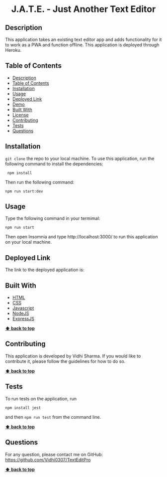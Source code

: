 <h1 align="center">J.A.T.E. - Just Another Text Editor</h1>

## Description

This application takes an existing text editor app and adds functionality for it to work as a PWA and function offline. This application is deployed through Heroku.

## Table of Contents

- [Description](#description)
- [Table of Contents](#table-of-contents)
- [Installation](#installation)
- [Usage](#usage)
- [Deployed Link](#deployed-link)
- [Demo](#demo)
- [Built With](#built-with)
- [License](#license)
- [Contributing](#contributing)
- [Tests](#tests)
- [Questions](#questions)

## Installation

`git clone` the repo to your local machine. To use this application, run the following command to install the dependencies:

     npm install

Then run the following command:

`npm run start:dev`

## Usage

Type the following command in your termimal:

`npm run start`

Then open Insomnia and type http://localhost:3000/ to run this application on your local machine.

## Deployed Link

The link to the deployed application is:

## Built With

- [HTML](https://developer.mozilla.org/en-US/docs/Web/HTML)
- [CSS](https://developer.mozilla.org/en-US/docs/Web/CSS)
- [Javascript](https://developer.mozilla.org/en-US/docs/Web/Javascript)
- [NodeJS](https://nodejs.org/en/)
- [ExpressJS](https://expressjs.com/)

**[⬆ back to top](#table-of-contents)**

## Contributing

This application is developed by Vidhi Sharma. If you would like to contribute it, please follow the guidelines for how to do so.

**[⬆ back to top](#table-of-contents)**

## Tests

To run tests on the application, run

`npm install jest`

and then `npm run test` from the command line.

**[⬆ back to top](#table-of-contents)**

## Questions

For any question, please contact me on GitHub: https://github.com/Vidhi0307/TextEditPro

**[⬆ back to top](#table-of-contents)**
